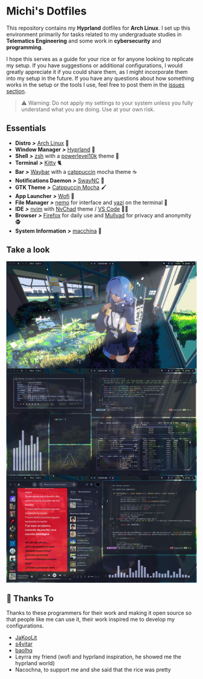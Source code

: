 # Michi's Dotfiles

This repository contains my **Hyprland** dotfiles for **Arch Linux**. I set up this environment primarily for tasks related to my undergraduate studies in **Telematics Engineering** and some work in **cybersecurity** and **programming**.

I hope this serves as a guide for your rice or for anyone looking to replicate my setup. If you have suggestions or additional configurations, I would greatly appreciate it if you could share them, as I might incorporate them into my setup in the future. If you have any questions about how something works in the setup or the tools I use, feel free to post them in the [issues section](https://github.com/sammmDot/dotfiles/issues).

> ⚠️ Warning: Do not apply my settings to your system unless you fully understand what you are doing. Use at your own risk.

## Essentials

* **Distro** _**>**_ [Arch Linux](https://archlinux.org "Keep it simple, stupid") 🐧
* **Window Manager** _**>**_ [Hyprland](https://github.com/hyprwm/Hyprland "Compositor with the looks") 🎨
* **Shell** _**>**_ [zsh](https://www.zsh.org "ZSH rules") with a [powerlevel10k](https://github.com/romkatv/powerlevel10k "speed, flexibility and out-of-the-box experience") theme 🐑
* **Terminal** _**>**_ [Kitty](https://github.com/kovidgoyal/kitty "miau") 🐈
* **Bar** _**>**_ [Waybar](https://github.com/Alexays/Waybar "Highly customizable") with a [catppuccin](https://github.com/catppuccin/waybar "I like the mocha coffe!") mocha theme ☕
* **Notifications Daemon** _**>**_ [SwayNC](https://github.com/ErikReider/SwayNotificationCenter "Very useful") 🔔
* **GTK Theme** _**>**_ [Catppuccin Mocha](https://github.com/catppuccin/catppuccin "miau") 🖌️
* **App Launcher**  _**>**_ [Wofi](https://sr.ht/~scoopta/wofi/ "The best!") 🚀
* **File Manager** _**>**_ [nemo](https://github.com/linuxmint/nemo "Cinnamon stuff") for interface and [yazi](https://github.com/sxyazi/yazi "BUILT IN RUST!!!") on the terminal 📂
* **IDE** _**>**_ [nvim](https://github.com/neovim/neovim "headache :(") with [NvChad](https://nvchad.com "so aesthetic") theme / [VS Code](https://github.com/microsoft/vscode "Open source version") 👨‍💻
* **Browser** _**>**_ [Firefox](https://www.mozilla.org "Super essential") for daily use and [Mullvad](https://mullvad.net "Privacy focus") for privacy and anonymity 🕵️
* **System Information** _**>**_ [macchina](https://github.com/Macchina-CLI/macchina "So clean") 🧼

## Take a look

<img align="center" src="/assets/preview.png">
<img align="center" src="/assets/preview2.png">
<img align="center" src="/assets/preview3.png">

## 💝 Thanks To

Thanks to these programmers for their work and making it open source so that people like me can use it, their work inspired me to develop my configurations.

* [JaKooLit](https://github.com/JaKooLit "Waybar inspiration")
* [s4vitar](https://github.com/s4vitar "zsh and kitty inspiration")
* [baolhq](https://github.com/baolhq "macchina inspiration")
* Leyrra my friend (wofi and hyprland inspiration, he showed me the hyprland world)
* Nacochna, to support me and she said that the rice was pretty

<p align="center">
	<img src="/assets/cat.svg />
</p>
